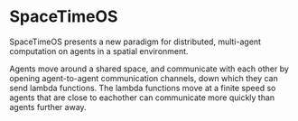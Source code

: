 # SpaceTimeOS

SpaceTimeOS presents a new paradigm for distributed, multi-agent computation on agents in a spatial environment.

Agents move around a shared space, and communicate with each other by opening agent-to-agent communication channels, down which they can send lambda functions. The lambda functions move at a finite speed so agents that are close to eachother can communicate more quickly than agents further away.

